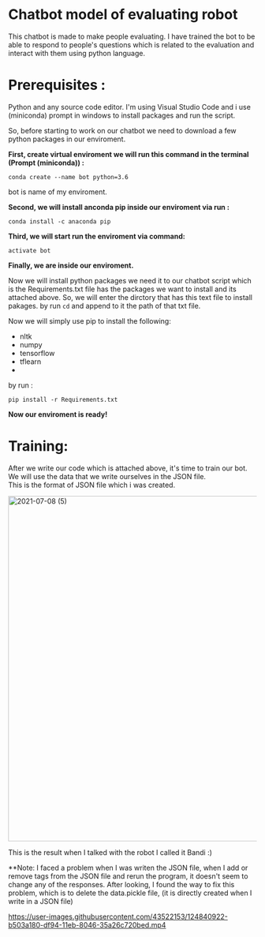 # Chatbot model of evaluating robot
This chatbot is made to make people evaluating. I have trained the bot to be able to respond to people's questions which is related to the evaluation and interact with them using python language.

# Prerequisites :   
 Python and any source code editor. I'm using Visual Studio Code and i use (miniconda) prompt in windows to install packages and run the script.    
 
 So, before starting to work on our chatbot we need to download a few python packages in our enviroment. 
 
**First, create virtual enviroment we will run this command in the terminal (Prompt (miniconda)) :**
 ```
 conda create --name bot python=3.6
 ```
 bot is name of my enviroment.  
 
 **Second, we will install anconda pip inside our enviroment via run :**
  ```
  conda install -c anaconda pip
 ```
 
 **Third, we will start run the enviroment via command:**
  ```
  activate bot
 ``` 
**Finally, we are inside our enviroment.**

Now we will install python packages we need it to our chatbot script which is the Requirements.txt file has the packages we want to install and its attached above.
So, we will enter the dirctory that has this text file to install pakages. by run `cd` and append to it the path of that txt file.  

Now we will simply use pip to install the following:  
- nltk  
- numpy
- tensorflow  
- tflearn  
- 
by run :
 ``` 
 pip install -r Requirements.txt 
  ``` 

**Now our enviroment is ready!**

# Training: 
After we write our code which is attached above, it's time to train our bot. We will use the data that we write ourselves in the JSON file.   
This is the format of JSON file which i was created.

<img width="700" alt="2021-07-08 (5)" src="https://user-images.githubusercontent.com/43522153/124837754-28ee7b80-df8e-11eb-9480-4b4345f6e9dd.png">

This is the result when I talked with the robot I called it Bandi :)



**Note: I faced a problem when I was writen the JSON file, when I add or remove tags from the JSON file and rerun the program, it doesn't seem to change any of the responses. After looking, I found the way to fix this problem, which is to delete the data.pickle file, (it is directly created when I write in a JSON file)





https://user-images.githubusercontent.com/43522153/124840922-b503a180-df94-11eb-8046-35a26c720bed.mp4







